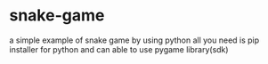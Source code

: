 # snake-game
a simple example of snake game by using python
all you need is pip installer for python and can able to use pygame library(sdk)
